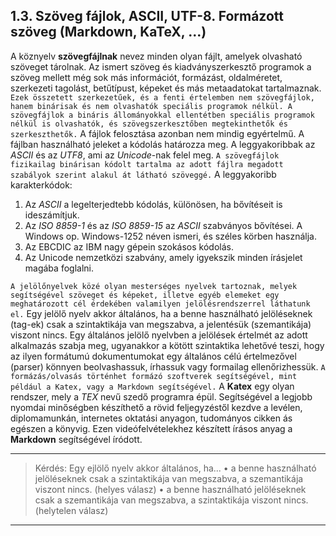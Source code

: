 ##  1.3. Szöveg fájlok, ASCII, UTF-8. Formázott szöveg (Markdown, KaTeX, ...)

A köznyelv **szövegfájlnak** nevez minden olyan fájlt, amelyek olvasható szöveget tárolnak. Az ismert szöveg és kiadványszerkesztő programok a szöveg mellett még sok más információt, formázást, oldalméretet, szerkezeti tagolást, betűtípust, képeket és más metaadatokat tartalmaznak. `Ezek összetett szerkezetűek, és a fenti értelemben nem szövegfájlok, hanem binárisak és nem olvashatók speciális programok nélkül. A szövegfájlok a bináris állományokkal ellentétben speciális programok nélkül is olvashatók, és szövegszerkesztőben megtekinthetők és szerkeszthetők.` A fájlok felosztása azonban nem mindig egyértelmű. A fájlban használható jeleket a kódolás határozza meg. A leggyakoribbak az _ASCII_ és az _UTF8_, ami az _Unicode_-nak felel meg. `A szövegfájlok fizikailag binárisan kódolt tartalma az adott fájlra megadott szabályok szerint alakul át látható szöveggé.` A leggyakoribb karakterkódok:

1.  Az _ASCII_ a legelterjedtebb kódolás, különösen, ha bővítéseit is ideszámítjuk.
2.  Az _ISO 8859-1_ és az _ISO 8859-15_ az _ASCII_ szabványos bővítései. A Windows op. Windows-1252 néven ismeri, és széles körben használja.
3.  Az EBCDIC az IBM nagy gépein szokásos kódolás.
4.  Az Unicode nemzetközi szabvány, amely igyekszik minden írásjelet magába foglalni.

`A jelölőnyelvek közé olyan mesterséges nyelvek tartoznak, melyek segítségével szöveget és képeket, illetve egyéb elemeket egy meghatározott cél érdekében valamilyen jelölésrendszerrel láthatunk el.` Egy jelölő nyelv akkor általános, ha a benne használható jelöléseknek (tag-ek) csak a szintaktikája van megszabva, a jelentésük (szemantikája) viszont nincs. Egy általános jelölő nyelvben a jelölések értelmét az adott alkalmazás szabja meg, ugyanakkor a kötött szintaktika lehetővé teszi, hogy az ilyen formátumú dokumentumokat egy általános célú értelmezővel (parser) könnyen beolvashassuk, írhassuk vagy formailag ellenőrizhessük. `A formázás/olvasás történhet formázó szoftverek segítségével, mint például a Katex, vagy a Markdown segítségével.` A **Katex** egy olyan rendszer, mely a _TEX_ nevű szedő programra épül. Segítségével a legjobb nyomdai minőségben készíthető a rövid feljegyzéstől kezdve a levélen, diplomamunkán, internetes oktatási anyagon, tudományos cikken ás egészen a könyvig. Ezen videófelvételekhez készített írásos anyag a **Markdown** segítségével íródott.

----
> Kérdés: Egy ejlölő nyelv akkor általános, ha...
> •	a benne használható jelöléseknek csak a szintaktikája van megszabva, a szemantikája viszont nincs. (helyes válasz)
> •	a benne használható jelöléseknek csak a szemantikája van megszabva, a szintaktikája viszont nincs. (helytelen válasz)
----
